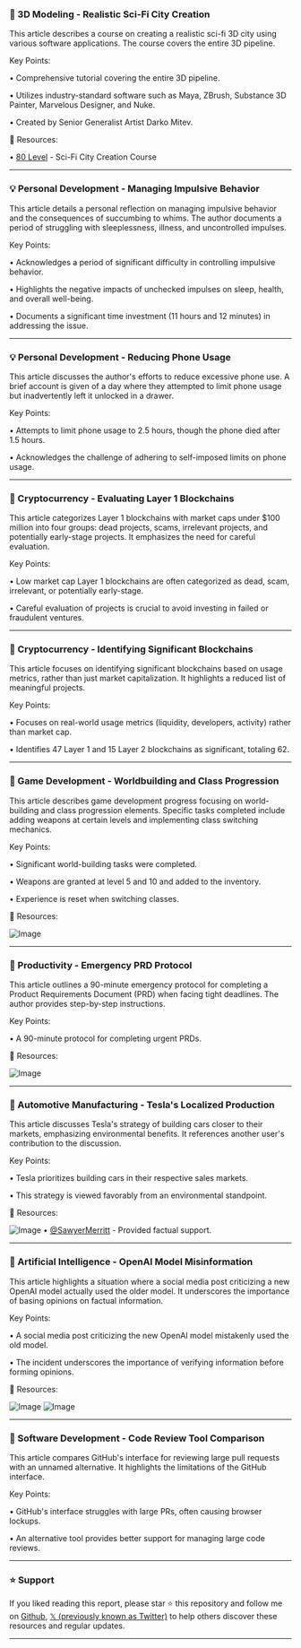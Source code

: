 ### 🤖 3D Modeling - Realistic Sci-Fi City Creation

This article describes a course on creating a realistic sci-fi 3D city using various software applications.  The course covers the entire 3D pipeline.

Key Points:

• Comprehensive tutorial covering the entire 3D pipeline.


• Utilizes industry-standard software such as Maya, ZBrush, Substance 3D Painter, Marvelous Designer, and Nuke.


• Created by Senior Generalist Artist Darko Mitev.


🔗 Resources:

• [80 Level](https://x.com/80Level) - Sci-Fi City Creation Course


---
### 💡 Personal Development - Managing Impulsive Behavior

This article details a personal reflection on managing impulsive behavior and the consequences of succumbing to whims.  The author documents a period of struggling with sleeplessness, illness, and uncontrolled impulses.

Key Points:

• Acknowledges a period of significant difficulty in controlling impulsive behavior.


• Highlights the negative impacts of unchecked impulses on sleep, health, and overall well-being.


• Documents a significant time investment (11 hours and 12 minutes) in addressing the issue.


---
### 💡 Personal Development - Reducing Phone Usage

This article discusses the author's efforts to reduce excessive phone use.  A brief account is given of a day where they attempted to limit phone usage but inadvertently left it unlocked in a drawer.

Key Points:

• Attempts to limit phone usage to 2.5 hours, though the phone died after 1.5 hours.


• Acknowledges the challenge of adhering to self-imposed limits on phone usage.



---
### 🤖 Cryptocurrency - Evaluating Layer 1 Blockchains

This article categorizes Layer 1 blockchains with market caps under $100 million into four groups: dead projects, scams, irrelevant projects, and potentially early-stage projects.  It emphasizes the need for careful evaluation.

Key Points:

• Low market cap Layer 1 blockchains are often categorized as dead, scam, irrelevant, or potentially early-stage.


•  Careful evaluation of projects is crucial to avoid investing in failed or fraudulent ventures.


---
### 🤖 Cryptocurrency - Identifying Significant Blockchains

This article focuses on identifying significant blockchains based on usage metrics,  rather than just market capitalization.  It highlights a reduced list of meaningful projects.

Key Points:

•  Focuses on real-world usage metrics (liquidity, developers, activity) rather than market cap.


•  Identifies 47 Layer 1 and 15 Layer 2 blockchains as significant, totaling 62.


---
### 🤖 Game Development - Worldbuilding and Class Progression

This article describes game development progress focusing on world-building and class progression elements.  Specific tasks completed include adding weapons at certain levels and implementing class switching mechanics.

Key Points:

•  Significant world-building tasks were completed.


•  Weapons are granted at level 5 and 10 and added to the inventory.


•  Experience is reset when switching classes.


🔗 Resources:

![Image](https://pbs.twimg.com/media/GnDZbx2WIAAD7AU?format=jpg&name=small)


---
### 🚀 Productivity - Emergency PRD Protocol

This article outlines a 90-minute emergency protocol for completing a Product Requirements Document (PRD) when facing tight deadlines. The author provides step-by-step instructions.

Key Points:

• A 90-minute protocol for completing urgent PRDs.



🔗 Resources:

![Image](https://pbs.twimg.com/media/GnDWyVeaIAA9lp-?format=jpg&name=900x900)


---
### 🤖 Automotive Manufacturing - Tesla's Localized Production

This article discusses Tesla's strategy of building cars closer to their markets, emphasizing environmental benefits.  It references another user's contribution to the discussion.

Key Points:

• Tesla prioritizes building cars in their respective sales markets.


• This strategy is viewed favorably from an environmental standpoint.


🔗 Resources:

![Image](https://pbs.twimg.com/media/GnASFb_WUAAkx85?format=jpg&name=small)
• [@SawyerMerritt](https://x.com/SawyerMerritt) - Provided factual support.


---
### 🤖 Artificial Intelligence - OpenAI Model Misinformation

This article highlights a situation where a social media post criticizing a new OpenAI model actually used the older model.  It underscores the importance of basing opinions on factual information.

Key Points:

• A social media post criticizing the new OpenAI model mistakenly used the old model.


•  The incident underscores the importance of verifying information before forming opinions.



🔗 Resources:

![Image](https://pbs.twimg.com/media/GnDSaFbWoAAXUFa?format=jpg&name=small)
![Image](https://pbs.twimg.com/media/Gm_ikSBWQAAsOAZ?format=jpg&name=240x240)


---
### 🚀 Software Development - Code Review Tool Comparison

This article compares GitHub's interface for reviewing large pull requests with an unnamed alternative. It highlights the limitations of the GitHub interface.

Key Points:

• GitHub's interface struggles with large PRs, often causing browser lockups.


• An alternative tool provides better support for managing large code reviews.


---

### ⭐️ Support

If you liked reading this report, please star ⭐️ this repository and follow me on [Github](https://github.com/Drix10), [𝕏 (previously known as Twitter)](https://x.com/DRIX_10_) to help others discover these resources and regular updates.

---